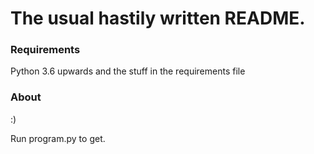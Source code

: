 # The usual hastily written README.

### Requirements
Python 3.6 upwards and the stuff in the requirements file

### About


:)

Run program.py to get.
